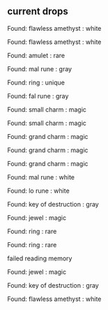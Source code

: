 ## current drops

Found: flawless amethyst : white
Found: flawless amethyst : white
Found: amulet : rare
Found: mal rune : gray
Found: ring : unique
Found: fal rune : gray
Found: small charm : magic
Found: small charm : magic
Found: grand charm : magic
Found: grand charm : magic
Found: grand charm : magic
Found: mal rune : white
Found: lo rune : white
Found: key of destruction : gray
Found: jewel : magic
Found: ring : rare
Found: ring : rare
failed reading memory
Found: jewel : magic
Found: key of destruction : gray
Found: flawless amethyst : white
